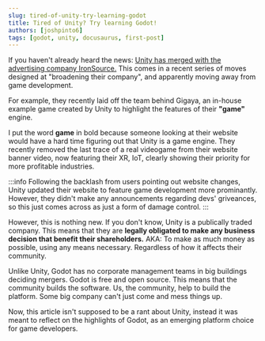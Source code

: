 ```yaml
---
slug: tired-of-unity-try-learning-godot
title: Tired of Unity? Try learning Godot!
authors: [joshpinto6]
tags: [godot, unity, docusaurus, first-post]
---
```


If you haven't already heard the news: [Unity has merged with the advertising company IronSource.](https://blog.unity.com/news/welcome-ironsource) This comes in a recent series of moves designed at "broadening their company", and apparently moving away from game development. 

For example, they recently laid off the team behind Gigaya, an in-house example game created by Unity to highlight the features of their **"game"** engine. 

I put the word **game** in bold because someone looking at their website would have a hard time figuring out that Unity is a game engine. They recently removed the last trace of a real videogame from their website banner video, now featuring their XR, IoT, clearly showing their priority for more profitable industries.

:::info
Following the backlash from users pointing out website changes, Unity updated their website to feature game development more prominantly. However, they didn't make any announcements regarding devs' griveances, so this just comes across as just a form of damage control.
:::

However, this is nothing new. If you don't know, Unity is a publically traded company. This means that they are **legally obligated to make any business decision that benefit their shareholders.** AKA: To make as much money as possible, using any means necessary. Regardless of how it affects their community.

Unlike Unity, Godot has no corporate management teams in big buildings deciding mergers. Godot is free and open source. This means that the community builds the software. Us, the community, help to build the platform. Some big company can't just come and mess things up.

Now, this article isn't supposed to be a rant about Unity, instead it was meant to reflect on the highlights of Godot, as an emerging platform choice for game developers.

